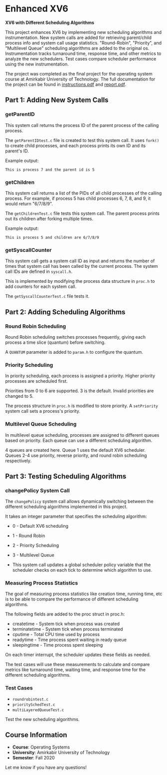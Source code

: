 # Enhanced XV6
**XV6 with Different Scheduling Algorithms**

This project enhances XV6 by implementing new scheduling algorithms and instrumentation. New system calls are added for retrieving parent/child process info and system call usage statistics. "Round-Robin", "Priority", and "Multilevel Queue" scheduling algorithms are added to the original os. Instrumentation tracks turnaround time, response time, and other metrics to analyze the new schedulers. Test cases compare scheduler performance using the new instrumentation. 

The project was completed as the final project for the operating system course at Amirkabir University of Technology. The full documentation for the project can be found in [instructions.pdf](docs/instructions.pdf) and [report.pdf](docs/report.pdf).

## Part 1: Adding New System Calls

### getParentID

This system call returns the process ID of the parent process of the calling process.

The `getParentIDtest.c` file is created to test this system call. It uses `fork()` to create child processes, and each process prints its own ID and its parent's ID.

Example output:

```
This is process 7 and the parent id is 5
```

### getChildren 

This system call returns a list of the PIDs of all child processes of the calling process. For example, if process 5 has child processes 6, 7, 8, and 9, it would return "6/7/8/9".

The `getChildrenTest.c` file tests this system call. The parent process prints out its children after forking multiple times.

Example output:

```
This is process 5 and children are 6/7/8/9
```

### getSyscallCounter

This system call gets a system call ID as input and returns the number of times that system call has been called by the current process. The system call IDs are defined in `syscall.h`. 

This is implemented by modifying the process data structure in `proc.h` to add counters for each system call.

The `getSyscallCounterTest.c` file tests it.

## Part 2: Adding Scheduling Algorithms 

### Round Robin Scheduling

Round Robin scheduling switches processes frequently, giving each process a time slice (quantum) before switching.

A `QUANTUM` parameter is added to `param.h` to configure the quantum.

### Priority Scheduling

In priority scheduling, each process is assigned a priority. Higher priority processes are scheduled first.

Priorities from 0 to 6 are supported. 3 is the default. Invalid priorities are changed to 5.

The process structure in `proc.h` is modified to store priority. A `setPriority` system call sets a process's priority.

### Multilevel Queue Scheduling 

In multilevel queue scheduling, processes are assigned to different queues based on priority. Each queue can use a different scheduling algorithm.

4 queues are created here. Queue 1 uses the default XV6 scheduler. Queues 2-4 use priority, reverse priority, and round robin scheduling respectively.

## Part 3: Testing Scheduling Algorithms

### changePolicy System Call

The `changePolicy` system call allows dynamically switching between the different scheduling algorithms implemented in this project.

It takes an integer parameter that specifies the scheduling algorithm:

- 0 - Default XV6 scheduling
- 1 - Round Robin
- 2 - Priority Scheduling
- 3 - Multilevel Queue

- This system call updates a global scheduler policy variable that the scheduler checks on each tick to determine which algorithm to use.

### Measuring Process Statistics

The goal of measuring process statistics like creation time, running time, etc is to be able to compare the performance of different scheduling algorithms.

The following fields are added to the proc struct in proc.h:

- createtime - System tick when process was created
- terminatetime - System tick when process terminated
- cputime - Total CPU time used by process
- readytime - Time process spent waiting in ready queue
- sleepingtime - Time process spent sleeping

On each timer interrupt, the scheduler updates these fields as needed.

The test cases will use these measurements to calculate and compare metrics like turnaround time, waiting time, and response time for the different scheduling algorithms.

### Test Cases

- `roundrobintest.c`
- `prioritySchedTest.c`  
- `multiLayeredQueueTest.c`

Test the new scheduling algorithms.

## Course Information
- **Course**: Operating Systems
- **University**: Amirkabir University of Technology  
- **Semester**: Fall 2020

Let me know if you have any questions!
